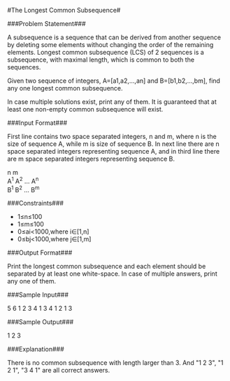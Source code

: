 #The Longest Common Subsequence#


###Problem Statement###

A subsequence is a sequence that can be derived from another sequence by deleting some elements without changing the order of the remaining elements. Longest common subsequence (LCS) of 2 sequences is a subsequence, with maximal length, which is common to both the sequences.

Given two sequence of integers, A=[a1,a2,…,an] and B=[b1,b2,…,bm], find any one longest common subsequence.

In case multiple solutions exist, print any of them. It is guaranteed that at least one non-empty common subsequence will exist.

###Input Format###

First line contains two space separated integers, n and m, where n is the size of sequence A, while m is size of sequence B. In next line there are n space separated integers representing sequence A, and in third line there are m space separated integers representing sequence B.

n m  
A<sup>1</sup> A<sup>2</sup> … A<sup>n</sup>  
B<sup>1</sup> B<sup>2</sup> … B<sup>m</sup>   

###Constraints###

* 1≤n≤100
* 1≤m≤100
* 0≤ai<1000,where i∈[1,n]
* 0≤bj<1000,where j∈[1,m]

###Output Format###

Print the longest common subsequence and each element should be separated by at least one white-space. In case of multiple answers, print any one of them.

###Sample Input###

5 6
1 2 3 4 1
3 4 1 2 1 3

###Sample Output###

1 2 3

###Explanation###

There is no common subsequence with length larger than 3. And "1 2 3", "1 2 1", "3 4 1" are all correct answers.  